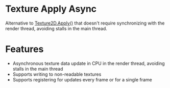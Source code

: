 # Texture Apply Async
Alternative to [Texture2D.Apply()](https://docs.unity3d.com/ScriptReference/Texture2D.Apply.html) that doesn't require synchronizing with the render thread, avoiding stalls in the main thread.


# Features
- Asynchronous texture data update in CPU in the render thread, avoiding stalls in the main thread
- Supports writing to non-readable textures
- Supports registering for updates every frame or for a single frame